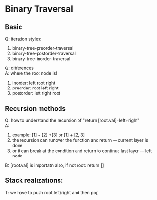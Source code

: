 # Binary Traversal
## Basic 
Q: iteration styles:
1. binary-tree-preorder-traversal
2. binary-tree-postorder-traversal
3. binary-tree-inorder-traversal

Q: differences  
A: where the root node is!  
1. inorder: left root right
2. preorder: root left right
3. postorder: left right root

## Recursion methods
Q: how to understand the recursion of "return [root.val]+left+right"  
A:  
1. example: [1] + [2] +[3] or [1] + [2, 3]  
2. the recursion can runover the function and return --  current layer is done 
3. or it can break at the condition and return to continue last layer -- left node 

B: [root.val] is importatn also, if not root: return **[]**

## Stack realizations:
T: we have to push root.left/right and then pop


